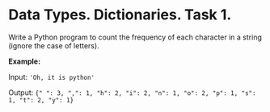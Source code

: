 # Data Types. Dictionaries. Task 1.

Write a Python program to count the frequency of each character in a string (ignore the case of letters).

__Example:__

Input: `'Oh, it is python'`

Output: `{" ": 3, ",": 1, "h": 2, "i": 2, "n": 1, "o": 2, "p": 1, "s": 1, "t": 2, "y": 1}`
